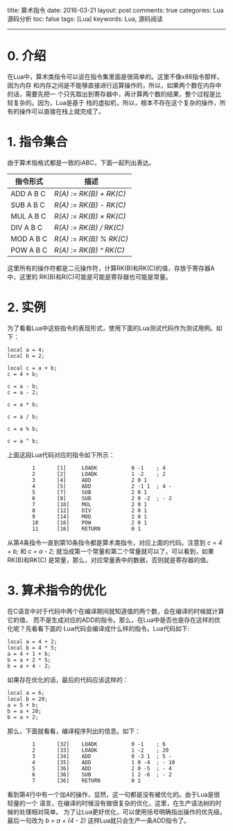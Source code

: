 title: 算术指令
date: 2016-03-21
layout: post
comments: true
categories: Lua源码分析
toc: false 
tags: [Lua]
keywords: Lua, 源码阅读

---

# 0. 介绍
在Lua中，算术类指令可以说在指令集里面是很简单的。这里不像x86指令那样，因为内存
和内存之间是不能够直接进行运算操作的，所以，如果两个数在内存中的话，需要先把一
个只先取出到寄存器中，再计算两个数的结果，整个过程是比较复杂的。因为，Lua是基于
栈的虚拟机，所以，根本不存在这个复杂的操作，所有的操作可以直接在栈上就完成了。

<!--more-->

# 1. 指令集合
由于算术指格式都是一致的iABC，下面一起列出表达。

| 指令形式     | 描述                    |
|-------------|-------------------------|
| ADD    A B C | *R(A) := RK(B) + RK(C)* |
| SUB    A B C | *R(A) := RK(B) - RK(C)* |
| MUL    A B C | *R(A) := RK(B) × RK(C)* |
| DIV    A B C | *R(A) := RK(B) / RK(C)* |
| MOD    A B C | *R(A) := RK(B) % RK(C)* |
| POW    A B C | *R(A) := RK(B) ^ RK(C)* |

这里所有的操作符都是二元操作符，计算RK(B)和RK(C)的值，存放于寄存器A中，这里的
RK(B)和R(C)可能是可能是寄存器也可能是常量。

# 2. 实例
为了看看Lua中这些指令的表现形式，使用下面的Lua测试代码作为测试用例。如下：

```
local a = 4;
local b = 2;

local c = a + b;
c = 4 + b;

c = a - b;
c = a - 2;

c = a * b;

c = a / b;

c = a % b;

c = a ^ b;
```

上面这段Lua代码对应的指令如下所示：

```
        1       [1]     LOADK           0 -1    ; 4
        2       [2]     LOADK           1 -2    ; 2
        3       [4]     ADD             2 0 1
        4       [5]     ADD             2 -1 1  ; 4 -
        5       [7]     SUB             2 0 1
        6       [8]     SUB             2 0 -2  ; - 2
        7       [10]    MUL             2 0 1
        8       [12]    DIV             2 0 1
        9       [14]    MOD             2 0 1
        10      [16]    POW             2 0 1
        11      [16]    RETURN          0 1
```

从第4条指令一直到第10条指令都是算术类指令，对应上面的代码。注意到 _c = 4 + b;_
和 _c = a - 2;_ 就当成第一个常量和第二个常量就可以了。可以看到，如果RK(B)和RK(C)
是常量，那么，对应常量表中的数据，否则就是寄存器的值。

# 3. 算术指令的优化
在C语言中对于代码中两个在编译期间就知道值的两个数，会在编译的时候就计算它的值，
而不是生成对应的ADD的指令。那么，在Lua中是否也是存在这样的优化呢？先看看下面的
Lua代码会编译成什么样的指令。Lua代码如下:

```
local a = 4 + 2;
local b = 4 * 5;
a = 4 + 1 + b;
b = a + 2 * 5;
b = a + 4 - 2;
```

如果存在优化的话，最后的代码应该这样的：

```
local a = 6;
local b = 20;
a = 5 + b;
b = a + 20;
b = a + 2;
```

那么，下面就看看，编译程序列出的信息。如下：

```
        1       [32]    LOADK           0 -1    ; 6
        2       [33]    LOADK           1 -2    ; 20
        3       [34]    ADD             0 -3 1  ; 5 -
        4       [35]    ADD             1 0 -4  ; - 10
        5       [36]    ADD             2 0 -5  ; - 4
        6       [36]    SUB             1 2 -6  ; - 2
        7       [36]    RETURN          0 1
```

看到第4行中有一个加4的操作，显然，这一句都是没有被优化的。由于Lua是很轻量的一个
语言，在编译的时候没有做很复杂的优化，这里，在生产语法树的时候的处理相对简单。
为了让Lua更好优化，可以使用括号明确指出操作的优先级。最后一句改为 _b = a + (4 - 2)_
这样Lua就只会生产一条ADD指令了。

